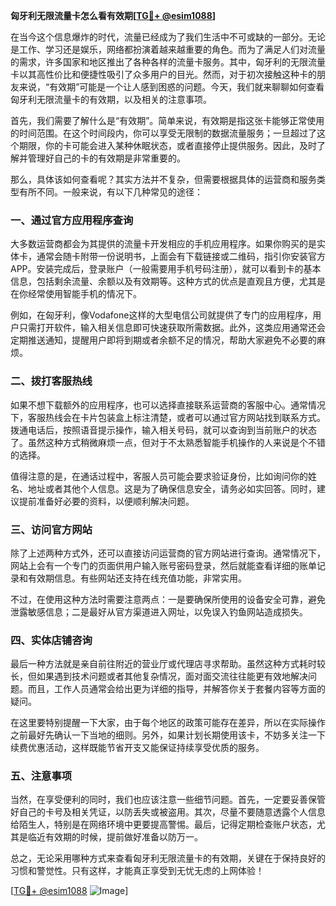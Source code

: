 **匈牙利无限流量卡怎么看有效期[[TG💪+ @esim1088](https://t.me/s/esim1088)]**

在当今这个信息爆炸的时代，流量已经成为了我们生活中不可或缺的一部分。无论是工作、学习还是娱乐，网络都扮演着越来越重要的角色。而为了满足人们对流量的需求，许多国家和地区推出了各种各样的流量卡服务。其中，匈牙利的无限流量卡以其高性价比和便捷性吸引了众多用户的目光。然而，对于初次接触这种卡的朋友来说，“有效期”可能是一个让人感到困惑的问题。今天，我们就来聊聊如何查看匈牙利无限流量卡的有效期，以及相关的注意事项。

首先，我们需要了解什么是“有效期”。简单来说，有效期是指这张卡能够正常使用的时间范围。在这个时间段内，你可以享受无限制的数据流量服务；一旦超过了这个期限，你的卡可能会进入某种休眠状态，或者直接停止提供服务。因此，及时了解并管理好自己的卡的有效期是非常重要的。

那么，具体该如何查看呢？其实方法并不复杂，但需要根据具体的运营商和服务类型有所不同。一般来说，有以下几种常见的途径：

### 一、通过官方应用程序查询

大多数运营商都会为其提供的流量卡开发相应的手机应用程序。如果你购买的是实体卡，通常会随卡附带一份说明书，上面会有下载链接或二维码，指引你安装官方APP。安装完成后，登录账户（一般需要用手机号码注册），就可以看到卡的基本信息，包括剩余流量、余额以及有效期等。这种方式的优点是直观且方便，尤其是在你经常使用智能手机的情况下。

例如，在匈牙利，像Vodafone这样的大型电信公司就提供了专门的应用程序，用户只需打开软件，输入相关信息即可快速获取所需数据。此外，这类应用通常还会定期推送通知，提醒用户即将到期或者余额不足的情况，帮助大家避免不必要的麻烦。

### 二、拨打客服热线

如果不想下载额外的应用程序，也可以选择直接联系运营商的客服中心。通常情况下，客服热线会在卡片包装盒上标注清楚，或者可以通过官方网站找到联系方式。拨通电话后，按照语音提示操作，输入相关号码，就可以查询到当前账户的状态了。虽然这种方式稍微麻烦一点，但对于不太熟悉智能手机操作的人来说是个不错的选择。

值得注意的是，在通话过程中，客服人员可能会要求验证身份，比如询问你的姓名、地址或者其他个人信息。这是为了确保信息安全，请务必如实回答。同时，建议提前准备好必要的资料，以便顺利解决问题。

### 三、访问官方网站

除了上述两种方式外，还可以直接访问运营商的官方网站进行查询。通常情况下，网站上会有一个专门的页面供用户输入账号密码登录，然后就能查看详细的账单记录和有效期信息。有些网站还支持在线充值功能，非常实用。

不过，在使用这种方法时需要注意两点：一是要确保所使用的设备安全可靠，避免泄露敏感信息；二是最好从官方渠道进入网址，以免误入钓鱼网站造成损失。

### 四、实体店铺咨询

最后一种方法就是亲自前往附近的营业厅或代理店寻求帮助。虽然这种方式耗时较长，但如果遇到技术问题或者其他复杂情况，面对面交流往往能更有效地解决问题。而且，工作人员通常会给出更为详细的指导，并解答你关于套餐内容等方面的疑问。

在这里要特别提醒一下大家，由于每个地区的政策可能存在差异，所以在实际操作之前最好先确认一下当地的细则。另外，如果计划长期使用该卡，不妨多关注一下续费优惠活动，这样既能节省开支又能保证持续享受优质的服务。

### 五、注意事项

当然，在享受便利的同时，我们也应该注意一些细节问题。首先，一定要妥善保管好自己的卡号及相关凭证，以防丢失或被盗用。其次，尽量不要随意透露个人信息给陌生人，特别是在网络环境中更要提高警惕。最后，记得定期检查账户状态，尤其是临近有效期的时候，提前做好准备以防万一。

总之，无论采用哪种方式来查看匈牙利无限流量卡的有效期，关键在于保持良好的习惯和警觉性。只有这样，才能真正享受到无忧无虑的上网体验！

[[TG💪+ @esim1088](https://t.me/s/esim1088) ![Image](https://i.postimg.cc/4NQfJmqS/Snipaste-2025-05-13-00-14-12.png)]
